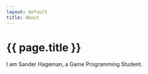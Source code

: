 ```yaml
---
layout: default
title: About
---
```

# {{ page.title }}

I am Sander Hageman, a Game Programming Student.